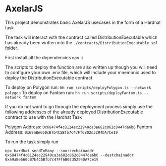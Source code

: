 # AxelarJS

This project demonstrates basic AxelarJS usecases in the form of a Hardhat task.

The task will interact with the contract called DistributionExecutable which has already been written into the `./contracts/DistributionExecutable.sol` folder.

First install all the dependencies
`npm i`

The scripts to deploy the function are also written up though you will need to configure your own .env file, which will include your mnemonic used to deploy the DistributionExecutable contract.

To deploy on Polygon run: `hh run scripts/deployPolygon.ts --network polygon`
To deploy on Fantom run: `hh run scripts/deployFantom.ts --network fantom`


If you do not want to go through the deployment process simply use the following addresses of the already deployed DistributionExecutable contract to use with the Hardhat Task

Polygon Address: `0x68474f4c8124ec22940ca3a682c862c8447da6b6`
Fantom Address: `0x69aBe660cB7b4C5Bfb7c47Ff6B02d5294DA7Ce19`

To run the task simply run

```
npx hardhat sendToMany --sourcechainaddr 0x68474f4c8124ec22940ca3a682c862c8447da6b6 --destchainaddr 0x69aBe660cB7b4C5Bfb7c47Ff6B02d5294DA7Ce19
```
